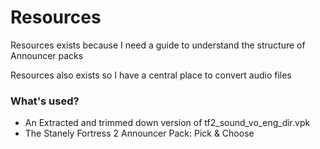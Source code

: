 # Resources

Resources exists because I need a guide to understand the structure of Announcer packs

Resources also exists so I have a central place to convert audio files

### What's used?

  - An Extracted and trimmed down version of tf2_sound_vo_eng_dir.vpk
  - The Stanely Fortress 2 Announcer Pack: Pick & Choose
